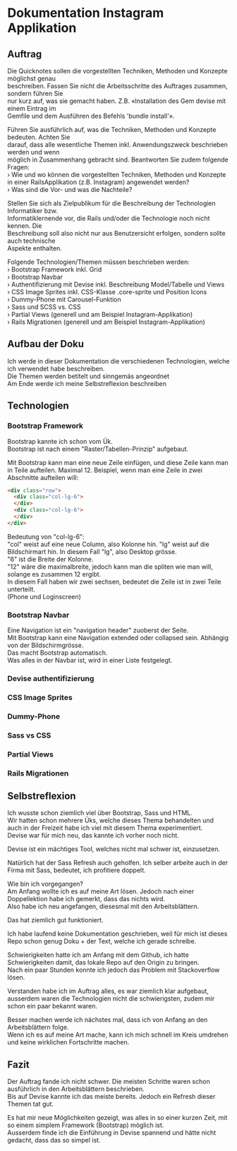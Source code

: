 # Dokumentation Instagram Applikation

## Auftrag
Die Quicknotes sollen die vorgestellten Techniken, Methoden und Konzepte möglichst genau  
beschreiben. Fassen Sie nicht die Arbeitsschritte des Auftrages zusammen, sondern führen Sie  
nur kurz auf, was sie gemacht haben. Z.B. «Installation des Gem devise mit einem Eintrag im  
Gemfile und dem Ausführen des Befehls 'bundle install'».  

Führen Sie ausführlich auf, was die Techniken, Methoden und Konzepte bedeuten. Achten Sie  
darauf, dass alle wesentliche Themen inkl. Anwendungszweck beschrieben werden und wenn  
möglich in Zusammenhang gebracht sind. Beantworten Sie zudem folgende Fragen:  
› Wie und wo können die vorgestellten Techniken, Methoden und Konzepte in einer RailsApplikation (z.B. Instagram) angewendet werden?  
› Was sind die Vor- und was die Nachteile?  

Stellen Sie sich als Zielpublikum für die Beschreibung der Technologien Informatiker bzw.  
Informatiklernende vor, die Rails und/oder die Technologie noch nicht kennen. Die  
Beschreibung soll also nicht nur aus Benutzersicht erfolgen, sondern sollte auch technische  
Aspekte enthalten.  

Folgende Technologien/Themen müssen beschrieben werden:  
› Bootstrap Framework inkl. Grid  
› Bootstrap Navbar  
› Authentifizierung mit Devise inkl. Beschreibung Model/Tabelle und Views  
› CSS Image Sprites inkl. CSS-Klasse .core-sprite und Position Icons  
› Dummy-Phone mit Carousel-Funktion  
› Sass und SCSS vs. CSS  
› Partial Views (generell und am Beispiel Instagram-Applikation)  
› Rails Migrationen (generell und am Beispiel Instagram-Applikation)  

## Aufbau der Doku  
Ich werde in dieser Dokumentation die verschiedenen Technologien, welche ich verwendet habe beschreiben.  
Die Themen werden betitelt und sinngemäs angeordnet  
Am Ende werde ich meine Selbstreflexion beschreiben  

## Technologien  

### Bootstrap Framework  
Bootstrap kannte ich schon vom Ük.  
Bootstrap ist nach einem "Raster/Tabellen-Prinzip" aufgebaut.  

Mit Bootstrap kann man eine neue Zeile einfügen, und diese Zeile kann man in Teile aufteilen. Maximal 12.
Beispiel, wenn man eine Zeile in zwei Abschnitte aufteilen will:  
```html
<div class="row">
  <div class="col-lg-6">
  </div>
  <div class="col-lg-6">
  </div>
</div>
```
Bedeutung von "col-lg-6":  
"col" weist auf eine neue Column, also Kolonne hin.
"lg" weist auf die Bildschirmart hin. In diesem Fall "lg", also Desktop grösse.  
"6" ist die Breite der Kolonne.  
"12" wäre die maximalbreite, jedoch kann man die spliten wie man will, solange es zusammen 12 ergibt.  
In diesem Fall haben wir zwei sechsen, bedeutet die Zeile ist in zwei Teile unterteilt.  
(Phone und Loginscreen)  

### Bootstrap Navbar  
Eine Navigation ist ein "navigation header" zuoberst der Seite.  
Mit Bootstrap kann eine Navigation extended oder collapsed sein. Abhängig von der Bildschirmgrösse.  
Das macht Bootstrap automatisch.  
Was alles in der Navbar ist, wird in einer Liste festgelegt.  

### Devise authentifizierung

### CSS Image Sprites

### Dummy-Phone

### Sass vs CSS

### Partial Views

### Rails Migrationen

## Selbstreflexion  
Ich wusste schon ziemlich viel über Bootstrap, Sass und HTML.  
Wir hatten schon mehrere Üks, welche dieses Thema behandelten und auch in der Freizeit habe ich viel mit diesem Thema experimentiert.  
Devise war für mich neu, das kannte ich vorher noch nicht.  

Devise ist ein mächtiges Tool, welches nicht mal schwer ist, einzusetzen.  

Natürlich hat der Sass Refresh auch geholfen. Ich selber arbeite auch in der Firma mit Sass, bedeutet, ich profitiere doppelt.  

Wie bin ich vorgegangen?  
Am Anfang wollte ich es auf meine Art lösen. Jedoch nach einer Doppellektion habe ich gemerkt, dass das nichts wird.  
Also habe ich neu angefangen, diesesmal mit den Arbeitsblättern.  

Das hat ziemlich gut funktioniert.  

Ich habe laufend keine Dokumentation geschrieben, weil für mich ist dieses Repo schon genug Doku + der Text, welche ich gerade schreibe.  

Schwierigkeiten hatte ich am Anfang mit dem Github, ich hatte Schwierigkeiten damit, das lokale Repo auf den Origin zu bringen.  
Nach ein paar Stunden konnte ich jedoch das Problem mit Stackoverflow lösen.  

Verstanden habe ich im Auftrag alles, es war ziemlich klar aufgebaut, ausserdem waren die Technologien nicht die schwierigsten, zudem mir schon ein paar bekannt waren.  

Besser machen werde ich nächstes mal, dass ich von Anfang an den Arbeitsblättern folge.  
Wenn ich es auf meine Art mache, kann ich mich schnell im Kreis umdrehen und keine wirklichen Fortschritte machen.  

## Fazit
Der Auftrag fande ich nicht schwer. Die meisten Schritte waren schon ausführlich in den Arbeitsblättern beschrieben.  
Bis auf Devise kannte ich das meiste bereits. Jedoch ein Refresh dieser Themen tat gut.  
  
Es hat mir neue Möglichkeiten gezeigt, was alles in so einer kurzen Zeit, mit so einem simplem Framework (Bootstrap) möglich ist.  
Ausserdem finde ich die Einführung in Devise spannend und hätte nicht gedacht, dass das so simpel ist.  
